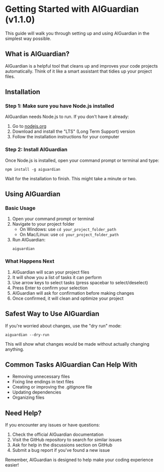 # Getting Started with AIGuardian (v1.1.0)

This guide will walk you through setting up and using AIGuardian in the simplest way possible.

## What is AIGuardian?

AIGuardian is a helpful tool that cleans up and improves your code projects automatically. Think of it like a smart assistant that tidies up your project files.

## Installation

### Step 1: Make sure you have Node.js installed

AIGuardian needs Node.js to run. If you don't have it already:

1. Go to [nodejs.org](https://nodejs.org/)
2. Download and install the "LTS" (Long Term Support) version
3. Follow the installation instructions for your computer

### Step 2: Install AIGuardian

Once Node.js is installed, open your command prompt or terminal and type:

```
npm install -g aiguardian
```

Wait for the installation to finish. This might take a minute or two.

## Using AIGuardian

### Basic Usage

1. Open your command prompt or terminal
2. Navigate to your project folder
   - On Windows: use `cd your_project_folder_path`
   - On Mac/Linux: use `cd your_project_folder_path`
3. Run AIGuardian:
   ```
   aiguardian
   ```

### What Happens Next

1. AIGuardian will scan your project files
2. It will show you a list of tasks it can perform
3. Use arrow keys to select tasks (press spacebar to select/deselect)
4. Press Enter to confirm your selection
5. AIGuardian will ask for confirmation before making changes
6. Once confirmed, it will clean and optimize your project

## Safest Way to Use AIGuardian

If you're worried about changes, use the "dry run" mode:

```
aiguardian --dry-run
```

This will show what changes would be made without actually changing anything.

## Common Tasks AIGuardian Can Help With

- Removing unnecessary files
- Fixing line endings in text files
- Creating or improving the .gitignore file
- Updating dependencies
- Organizing files

## Need Help?

If you encounter any issues or have questions:

1. Check the official AIGuardian documentation
2. Visit the GitHub repository to search for similar issues
3. Ask for help in the discussions section on GitHub
4. Submit a bug report if you've found a new issue

Remember, AIGuardian is designed to help make your coding experience easier!